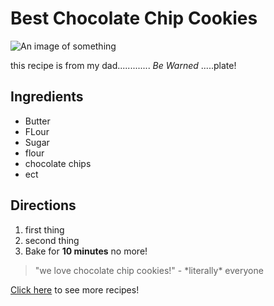 # Best Chocolate Chip Cookies

![An image of something](http://lorempixel.com/g/400/200/)

this recipe is from my dad.............  _Be Warned_ .....plate!

## Ingredients

 * Butter
 *  FLour
 * Sugar
 *  flour
 * chocolate chips
 * ect

 ## Directions

 1. first thing
 2. second thing
3. Bake for **10 minutes** no more!

>"we love chocolate chip cookies!" - \*literally\* everyone


[Click here](http://allrecipes.com) to see more recipes!
